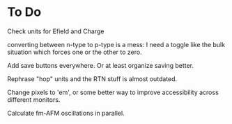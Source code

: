 
# To Do

Check units for Efield and Charge

converting between n-type to p-type is a mess: I need a toggle like the bulk
situation which forces one or the other to zero.

Add save buttons everywhere.
Or at least organize saving better.

Rephrase "hop" units and the RTN stuff is almost outdated.

Change pixels to 'em', or some better way to improve accessibility across
different monitors.

Calculate fm-AFM oscillations in parallel.
